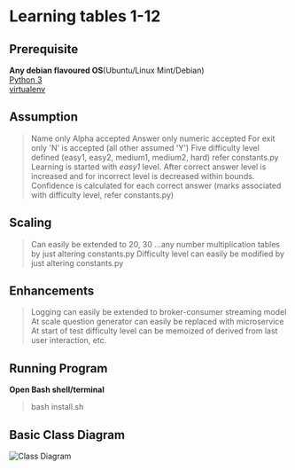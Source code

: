 # Learning tables 1-12

## Prerequisite
**Any debian flavoured OS**(Ubuntu/Linux Mint/Debian)  
[Python 3](https://www.python.org/)  
[virtualenv](https://packaging.python.org/guides/installing-using-pip-and-virtual-environments/#installing-virtualenv)

## Assumption
>Name only Alpha accepted
>Answer only numeric accepted
>For exit only 'N' is accepted (all other assumed 'Y')
>Five difficulty level defined (easy1, easy2, medium1, medium2, hard) refer constants.py
>Learning is started with *easy1* level. After correct answer level is increased and for incorrect level is decreased within bounds.
>Confidence is calculated for each correct answer (marks associated with difficulty level, refer constants.py)

## Scaling
>Can easily be extended to 20, 30 ...any number multiplication tables by just altering constants.py
>Difficulty level can easily be modified by just altering constants.py

## Enhancements
>Logging can easily be extended to broker-consumer streaming model
>At scale question generator can easily be replaced with microservice
>At start of test difficulty level can be memoized of derived from last user interaction, etc.

## Running Program
**Open Bash shell/terminal**
>bash install.sh

## Basic Class Diagram
![Class Diagram](https://lh3.googleusercontent.com/-RJwxLI6QVlg/YFcqnhCPkKI/AAAAAAAABi8/0zhlNVrQ4E0Ptd5H6GwoteivkB0PPY3YgCLcBGAsYHQ/s0/learning_table%2B%25281%2529.png)
